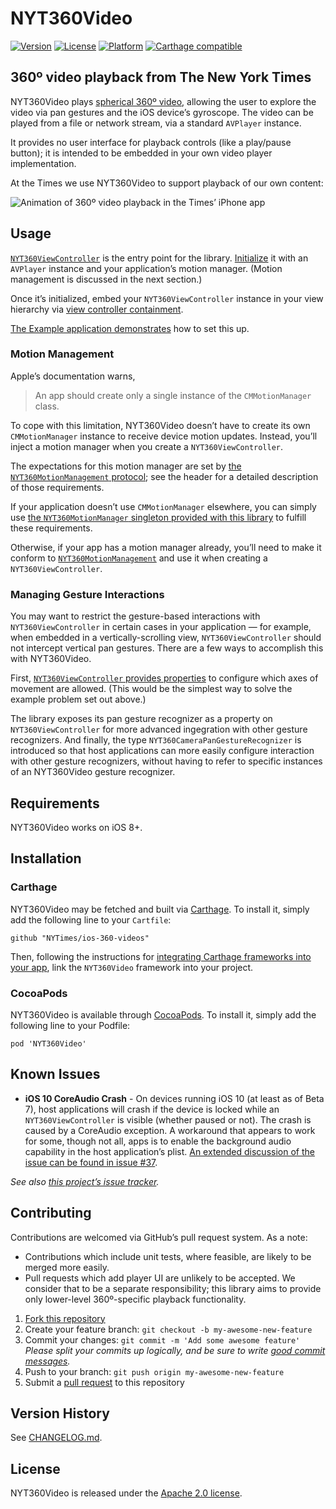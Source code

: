 # NYT360Video
[![Version](https://img.shields.io/cocoapods/v/NYT360Video.svg?style=flat)](http://cocoapods.org/pods/NYT360Video)
[![License](https://img.shields.io/cocoapods/l/NYT360Video.svg?style=flat)](http://cocoapods.org/pods/NYT360Video)
[![Platform](https://img.shields.io/cocoapods/p/NYT360Video.svg?style=flat)](http://cocoapods.org/pods/NYT360Video)
[![Carthage compatible](https://img.shields.io/badge/Carthage-compatible-4BC51D.svg?style=flat)](https://github.com/Carthage/Carthage)

## 360º video playback from The New York Times

NYT360Video plays [spherical 360º video](https://en.wikipedia.org/wiki/360-degree_video), allowing the user to explore the video via pan gestures and the iOS device’s gyroscope. The video can be played from a file or network stream, via a standard `AVPlayer` instance.

It provides no user interface for playback controls (like a play/pause button); it is intended to be embedded in your own video player implementation.

At the Times we use NYT360Video to support playback of our own content:

![Animation of 360º video playback in the Times’ iPhone app](Documentation/360.gif)

## Usage

[`NYT360ViewController`](https://github.com/NYTimes/ios-360-videos/blob/develop/Sources/NYT360ViewController.h) is the entry point for the library. [Initialize](https://github.com/NYTimes/ios-360-videos/blob/68c522d51d6c88ddd705e4febbb480de825cdc5d/Sources/NYT360ViewController.h#L67) it with an `AVPlayer` instance and your application’s motion manager. (Motion management is discussed in the next section.)

Once it’s initialized, embed your `NYT360ViewController` instance in your view hierarchy via [view controller containment](https://www.objc.io/issues/1-view-controllers/containment-view-controller/).

[The Example application demonstrates](https://github.com/NYTimes/ios-360-videos/blob/develop/NYT360VideoExample/ViewController.m) how to set this up.

### Motion Management

Apple’s documentation warns,

> An app should create only a single instance of the `CMMotionManager` class.

To cope with this limitation, NYT360Video doesn’t have to create its own `CMMotionManager` instance to receive device motion updates. Instead, you’ll inject a motion manager when you create a `NYT360ViewController`.

The expectations for this motion manager are set by [the `NYT360MotionManagement` protocol](https://github.com/NYTimes/ios-360-videos/blob/develop/Sources/NYT360MotionManagement.h); see the header for a detailed description of those requirements.

If your application doesn’t use `CMMotionManager` elsewhere, you can simply use [the `NYT360MotionManager` singleton provided with this library](https://github.com/NYTimes/ios-360-videos/blob/develop/Sources/NYT360MotionManager.h) to fulfill these requirements.

Otherwise, if your app has a motion manager already, you’ll need to make it conform to [`NYT360MotionManagement`](https://github.com/NYTimes/ios-360-videos/blob/develop/Sources/NYT360MotionManagement.h) and use it when creating a `NYT360ViewController`.

### Managing Gesture Interactions

You may want to restrict the gesture-based interactions with `NYT360ViewController` in certain cases in your application — for example, when embedded in a vertically-scrolling view, `NYT360ViewController` should not intercept vertical pan gestures. There are a few ways to accomplish this with NYT360Video.

First, [`NYT360ViewController` provides properties](https://github.com/NYTimes/ios-360-videos/blob/68c522d51d6c88ddd705e4febbb480de825cdc5d/Sources/NYT360ViewController.h#L111) to configure which axes of movement are allowed. (This would be the simplest way to solve the example problem set out above.)

The library exposes its pan gesture recognizer as a property on `NYT360ViewController` for more advanced ingegration with other gesture recognizers. And finally, the type `NYT360CameraPanGestureRecognizer` is introduced so that host applications can more easily configure interaction with other gesture recognizers, without having to refer to specific instances of an NYT360Video gesture recognizer.

## Requirements

NYT360Video works on iOS 8+.

## Installation

### Carthage

NYT360Video may be fetched and built via [Carthage](https://github.com/Carthage/Carthage). To install it, simply add the following line to your `Cartfile`:

```
github "NYTimes/ios-360-videos"
```

Then, following the instructions for [integrating Carthage frameworks into your app](https://github.com/Carthage/Carthage#if-youre-building-for-ios-tvos-or-watchos), link the `NYT360Video` framework into your project.

### CocoaPods

NYT360Video is available through [CocoaPods](http://cocoapods.org). To install it, simply add the following line to your Podfile:

```
pod 'NYT360Video'
```

## Known Issues

- **iOS 10 CoreAudio Crash** - On devices running iOS 10 (at least as of Beta 7), host applications will crash if the device is locked while an `NYT360ViewController` is visible (whether paused or not). The crash is caused by a CoreAudio exception. A workaround that appears to work for some, though not all, apps is to enable the background audio capability in the host application’s plist. [An extended discussion of the issue can be found in issue #37](https://github.com/nytimes/ios-360-videos/issues/37).

_See also [this project’s issue tracker](https://github.com/NYTimes/ios-360-videos/issues)._

## Contributing

Contributions are welcomed via GitHub’s pull request system. As a note:

- Contributions which include unit tests, where feasible, are likely to be merged more easily.
- Pull requests which add player UI are unlikely to be accepted. We consider that to be a separate responsibility; this library aims to provide only lower-level 360º-specific playback functionality.

1. [Fork this repository](https://github.com/NYTimes/ios-360-videos/fork)
2. Create your feature branch: `git checkout -b my-awesome-new-feature`
3. Commit your changes: `git commit -m 'Add some awesome feature'`
    _Please split your commits up logically, and be sure to write [good commit messages](https://www.dzombak.com/blog/2015/10/Writing-good-commit-messages.html)._
4. Push to your branch: `git push origin my-awesome-new-feature`
5. Submit a [pull request](https://github.com/NYTimes/ios-360-videos/pulls) to this repository

## Version History

See [CHANGELOG.md](CHANGELOG.md).

## License

NYT360Video is released under the [Apache 2.0 license](LICENSE.md).
